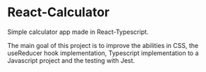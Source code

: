 # React-Calculator
Simple calculator app made in React-Typescript.

The main goal of this project is to improve the abilities in CSS, the useReducer hook implementation, Typescript implementation to a Javascript project 
and the testing with Jest.
